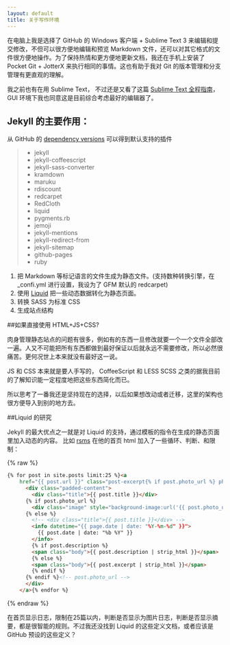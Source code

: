 ```yaml
---
layout: default
title: 关于写作环境
---
```

在电脑上我是选择了 GitHub 的 Windows 客户端 + Sublime Text 3 来编辑和提交修改，不但可以很方便地编辑和预览 Markdown 文件，还可以对其它格式的文件很方便地操作。为了保持热情和更方便地更新文档，我还在手机上安装了 Pocket Git + JotterX 来执行相同的事情。这也有助于我对 Git 的版本管理和分支管理有更直观的理解。

我之前也有在用 Sublime Text， 不过还是又看了这篇 [Sublime Text 全程指南](http://zh.lucida.me/blog/sublime-text-complete-guide/)， GUI 环境下我也同意这是目前综合考虑最好的编辑器了。

## Jekyll 的主要作用：

从 GitHub 的 [dependency versions](https://pages.github.com/versions/) 可以得到默认支持的插件

> + jekyll
> + jekyll-coffeescript
> + jekyll-sass-converter
> + kramdown
> + maruku
> + rdiscount
> + redcarpet
> + RedCloth
> + liquid
> + pygments.rb
> + jemoji
> + jekyll-mentions
> + jekyll-redirect-from
> + jekyll-sitemap
> + github-pages
> + ruby

1. 把 Markdown 等标记语言的文件生成为静态文件。(支持数种转换引擎，在 _confi.yml 进行设置，我设为了 GFM 默认的 redcarpet)
2. 使用 [Liquid](http://liquidmarkup.org/) 把一些动态数据转化为静态页面。
3. 转换 SASS 为标准 CSS
4. 生成站点结构

##如果直接使用 HTML+JS+CSS?

肉身管理静态站点的问题有很多，例如有的东西一旦修改就要一个一个文件全部改一遍。人又不可能把所有东西都做到最好保证以后就永远不需要修改，所以必然很痛苦。更何况世上本来就没有最好这一说。

JS 和 CSS 本来就是要人手写的， CoffeeScript 和 LESS SCSS 之类的据我目前的了解知识能一定程度地把这些东西简化而已。

所以思考了一番我还是坚持现在的选择，以后如果想改动或者迁移，这里的架构也很方便导入到别的地方去。

##Liquid 的研究

Jekyll 的最大优点之一就是对 Liquid 的支持，通过模板的指令在生成的静态页面里加入动态的内容。 比如 [rsms](rsms.github.com) 在他的首页 html 加入了一些循环、判断、和限制：

{% raw %}
```html
{% for post in site.posts limit:25 %}<a
    href="{{ post.url }}" class="post-excerpt{% if post.photo_url %} photo{% endif %}">
      <div class="padded-content">
        <div class="title">{{ post.title }}</div>
      {% if post.photo_url %}
        <div class="image" style="background-image:url('{{ post.photo_url }}')"></div>
      {% else %}
        <!-- <div class="title">{{ post.title }}</div> -->
        <info datetime="{{ page.date | date: "%Y-%m-%d" }}">
          {{ post.date | date: "%b %Y" }}
        </info>
        {% if post.description %}
        <span class="body">{{ post.description | strip_html }}</span>
        {% else %}
        <span class="body">{{ post.excerpt | strip_html }}</span>
        {% endif %}
      {% endif %}<!-- post.photo_url -->
      </div>
    </a>{% endfor %}
```
{% endraw %}

在首页显示日志，限制在25篇以内，判断是否显示为图片日志，判断是否显示摘要，都是很智能的规则。不过我还没找到 Liquid 的这些定义文档，或者应该是 GitHub 预设的这些定义？
